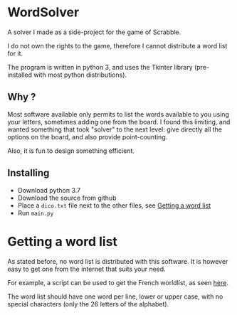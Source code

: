 # WordSolver
A solver I made as a side-project for the game of Scrabble.

I do not own the rights to the game, therefore I cannot distribute a word list for it.

The program is written in python 3, and uses the Tkinter library (pre-installed with most python distributions).

## Why ?

Most software available only permits to list the words available to you using your letters, sometimes adding one from the board. I found this limiting, and wanted something that took "solver" to the next level: give directly all the options on the board, and also provide point-counting.

Also, it is fun to design something efficient.

## Installing

 - Download python 3.7
 - Download the source from github
 - Place a `dico.txt` file next to the other files, see [Getting a word list](#getting-a-word-list)
 - Run `main.py`

# Getting a word list

As stated before, no word list is distributed with this software.
It is however easy to get one from the internet that suits your need.

For example, a script can be used to get the French worldlist, as seen [here](https://blog.site2wouf.fr/2018/12/un-lexique-genre-ods7-en-txt.html).

The word list should have one word per line, lower or upper case, with no special characters (only the 26 letters of the alphabet).
